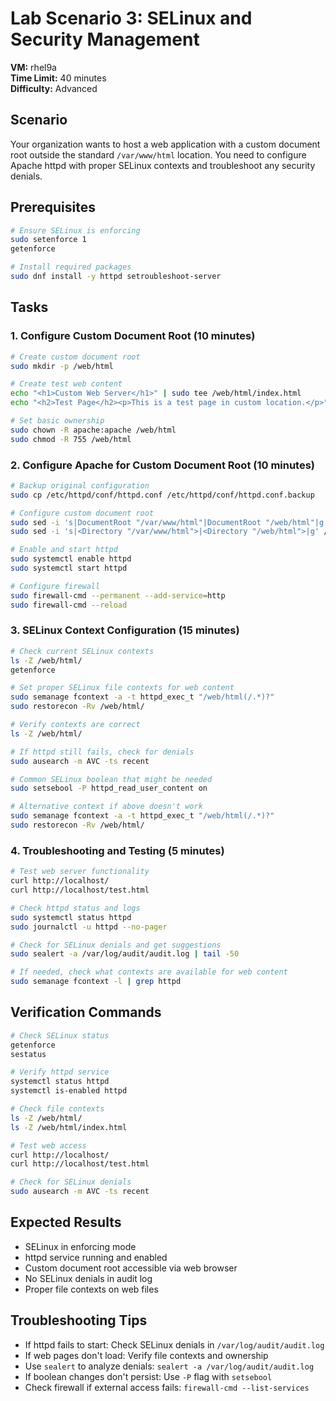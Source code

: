 # Lab Scenario 3: SELinux and Security Management

**VM:** rhel9a  
**Time Limit:** 40 minutes  
**Difficulty:** Advanced

## Scenario
Your organization wants to host a web application with a custom document root outside the standard `/var/www/html` location. You need to configure Apache httpd with proper SELinux contexts and troubleshoot any security denials.

## Prerequisites
```bash
# Ensure SELinux is enforcing
sudo setenforce 1
getenforce

# Install required packages
sudo dnf install -y httpd setroubleshoot-server
```

## Tasks

### 1. Configure Custom Document Root (10 minutes)
```bash
# Create custom document root
sudo mkdir -p /web/html

# Create test web content
echo "<h1>Custom Web Server</h1>" | sudo tee /web/html/index.html
echo "<h2>Test Page</h2><p>This is a test page in custom location.</p>" | sudo tee /web/html/test.html

# Set basic ownership
sudo chown -R apache:apache /web/html
sudo chmod -R 755 /web/html
```

### 2. Configure Apache for Custom Document Root (10 minutes)
```bash
# Backup original configuration
sudo cp /etc/httpd/conf/httpd.conf /etc/httpd/conf/httpd.conf.backup

# Configure custom document root
sudo sed -i 's|DocumentRoot "/var/www/html"|DocumentRoot "/web/html"|g' /etc/httpd/conf/httpd.conf
sudo sed -i 's|<Directory "/var/www/html">|<Directory "/web/html">|g' /etc/httpd/conf/httpd.conf

# Enable and start httpd
sudo systemctl enable httpd
sudo systemctl start httpd

# Configure firewall
sudo firewall-cmd --permanent --add-service=http
sudo firewall-cmd --reload
```

### 3. SELinux Context Configuration (15 minutes)
```bash
# Check current SELinux contexts
ls -Z /web/html/
getenforce

# Set proper SELinux file contexts for web content
sudo semanage fcontext -a -t httpd_exec_t "/web/html(/.*)?"
sudo restorecon -Rv /web/html/

# Verify contexts are correct
ls -Z /web/html/

# If httpd still fails, check for denials
sudo ausearch -m AVC -ts recent

# Common SELinux boolean that might be needed
sudo setsebool -P httpd_read_user_content on

# Alternative context if above doesn't work
sudo semanage fcontext -a -t httpd_exec_t "/web/html(/.*)?"
sudo restorecon -Rv /web/html/
```

### 4. Troubleshooting and Testing (5 minutes)
```bash
# Test web server functionality
curl http://localhost/
curl http://localhost/test.html

# Check httpd status and logs
sudo systemctl status httpd
sudo journalctl -u httpd --no-pager

# Check for SELinux denials and get suggestions
sudo sealert -a /var/log/audit/audit.log | tail -50

# If needed, check what contexts are available for web content
sudo semanage fcontext -l | grep httpd
```

## Verification Commands
```bash
# Check SELinux status
getenforce
sestatus

# Verify httpd service
systemctl status httpd
systemctl is-enabled httpd

# Check file contexts
ls -Z /web/html/
ls -Z /web/html/index.html

# Test web access
curl http://localhost/
curl http://localhost/test.html

# Check for SELinux denials
sudo ausearch -m AVC -ts recent
```

## Expected Results
- SELinux in enforcing mode
- httpd service running and enabled
- Custom document root accessible via web browser
- No SELinux denials in audit log
- Proper file contexts on web files

## Troubleshooting Tips
- If httpd fails to start: Check SELinux denials in `/var/log/audit/audit.log`
- If web pages don't load: Verify file contexts and ownership
- Use `sealert` to analyze denials: `sealert -a /var/log/audit/audit.log`
- If boolean changes don't persist: Use `-P` flag with `setsebool`
- Check firewall if external access fails: `firewall-cmd --list-services`
